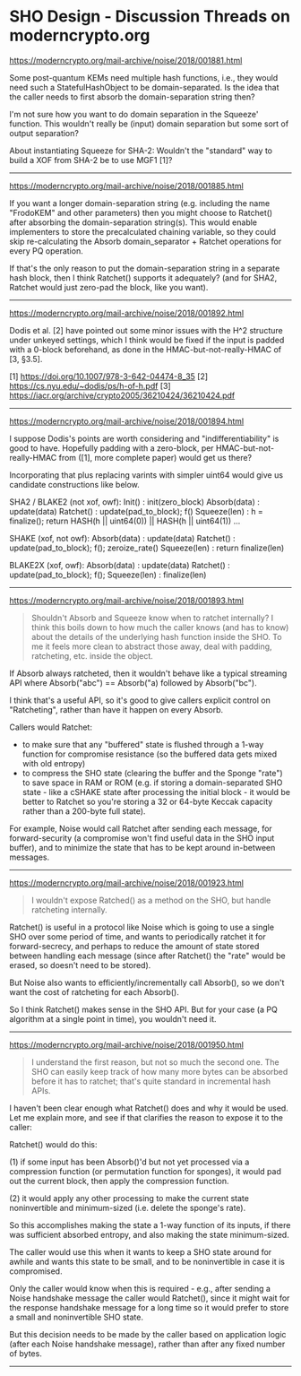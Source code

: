 # SHO Design - Discussion Threads on moderncrypto.org

https://moderncrypto.org/mail-archive/noise/2018/001881.html

Some post-quantum KEMs need multiple hash functions, i.e., they would need such a StatefulHashObject to be domain-separated. Is the idea that the caller needs to first absorb the domain-separation string then?

I'm not sure how you want to do domain separation in the Squeeze' function. This wouldn't really be (input) domain separation but some sort of output separation?

About instantiating Squeeze for SHA-2: Wouldn't the "standard" way to build a XOF from SHA-2 be to use MGF1 [1]?

-----

https://moderncrypto.org/mail-archive/noise/2018/001885.html

If you want a longer domain-separation string (e.g. including the name "FrodoKEM" and other parameters) then you might choose to Ratchet() after absorbing the domain-separation string(s).  This would enable implementers to store the precalculated chaining variable, so they could skip re-calculating the Absorb domain_separator + Ratchet operations for every PQ operation.

If that's the only reason to put the domain-separation string in a separate hash block, then I think Ratchet() supports it adequately? (and for SHA2, Ratchet would just zero-pad the block, like you want).

-----

https://moderncrypto.org/mail-archive/noise/2018/001892.html

Dodis et al. [2] have pointed out some minor issues with the H^2 structure under unkeyed settings, which I think would be fixed if the input is padded with a 0-block beforehand, as done in the HMAC-but-not-really-HMAC of [3, §3.5].

[1] https://doi.org/10.1007/978-3-642-04474-8_35
[2] https://cs.nyu.edu/~dodis/ps/h-of-h.pdf
[3] https://iacr.org/archive/crypto2005/36210424/36210424.pdf

-----

https://moderncrypto.org/mail-archive/noise/2018/001894.html

I suppose Dodis's points are worth considering and "indifferentiability" is good to have.  Hopefully padding with a zero-block, per HMAC-but-not-really-HMAC from ([1], more complete paper) would get us there?

Incorporating that plus replacing varints with simpler uint64 would
give us candidate constructions like below.

SHA2 / BLAKE2 (not xof, owf):
  Init()       : init(zero_block)
  Absorb(data) : update(data)
  Ratchet()    : update(pad_to_block); f()
  Squeeze(len) : h = finalize(); return HASH(h || uint64(0))  || HASH(h || uint64(1)) ...

SHAKE (xof, not owf):
  Absorb(data) : update(data)
  Ratchet()    : update(pad_to_block); f(); zeroize_rate()
  Squeeze(len) : return finalize(len)

BLAKE2X (xof, owf):
  Absorb(data) : update(data)
  Ratchet()    : update(pad_to_block); f();
  Squeeze(len) : finalize(len)

-----

https://moderncrypto.org/mail-archive/noise/2018/001893.html
> Shouldn't Absorb and Squeeze know when to ratchet internally? I think
> this boils down to how much the caller knows (and has to know) about the
> details of the underlying hash function inside the SHO. To me it feels
> more clean to abstract those away, deal with padding, ratcheting, etc.
> inside the object.

If Absorb always ratcheted, then it wouldn't behave like a typical streaming API where Absorb("abc") == Absorb("a) followed by Absorb("bc").

I think that's a useful API, so it's good to give callers explicit control on "Ratcheting", rather than have it happen on every Absorb.

Callers would Ratchet:
 -  to make sure that any "buffered" state is flushed through a 1-way function for compromise resistance (so the buffered data gets mixed with old entropy)
 - to compress the SHO state (clearing the buffer and the Sponge "rate") to save space in RAM or ROM (e.g. if storing a domain-separated SHO state - like a cSHAKE state after processing the initial block - it would be better to Ratchet so you're storing a 32 or 64-byte Keccak capacity rather than a 200-byte full state).

For example, Noise would call Ratchet after sending each message, for forward-security (a compromise won't find useful data in the SHO input buffer), and to minimize the state that has to be kept around
in-between messages.

----

https://moderncrypto.org/mail-archive/noise/2018/001923.html

> I wouldn't expose Ratched() as a method on the SHO, but handle
> ratcheting internally.

Ratchet() is useful in a protocol like Noise which is going to use a single SHO over some period of time, and wants to periodically ratchet it for forward-secrecy, and perhaps to reduce the amount of state stored between handling each message (since after Ratchet() the "rate" would be erased, so doesn't need to be stored).

But Noise also wants to efficiently/incrementally call Absorb(), so we don't want the cost of ratcheting for each Absorb().

So I think Ratchet() makes sense in the SHO API.  But for your case (a PQ algorithm at a single point in time), you wouldn't need it.

-----

https://moderncrypto.org/mail-archive/noise/2018/001950.html

>
> I understand the first reason, but not so much the second one. The SHO
> can easily keep track of how many more bytes can be absorbed before it
> has to ratchet; that's quite standard in incremental hash APIs.

I haven't been clear enough what Ratchet() does and why it would be used.  Let me explain more, and see if that clarifies the reason to expose it to the caller:

Ratchet() would do this:

(1) if some input has been Absorb()'d but not yet processed via a compression function (or permutation function for sponges), it would pad out the current block, then apply the compression function.

(2) it would apply any other processing to make the current state noninvertible and minimum-sized (i.e. delete the sponge's rate).

So this accomplishes making the state a 1-way function of its inputs, if there was sufficient absorbed entropy, and also making the state minimum-sized.

The caller would use this when it wants to keep a SHO state around for awhile and wants this state to be small, and to be noninvertible in case it is compromised.

Only the caller would know when this is required - e.g., after sending a Noise handshake message the caller would Ratchet(), since it might wait for the response handshake message for a long time so it would prefer to store a small and noninvertible SHO state.

But this decision needs to be made by the caller based on application logic (after each Noise handshake message), rather than after any fixed number of bytes.

-----
